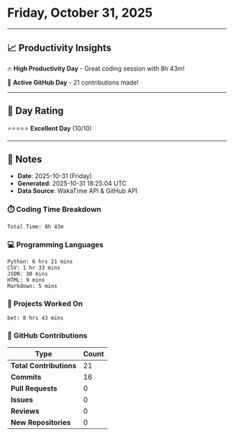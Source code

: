 # Friday, October 31, 2025

---

## 📈 Productivity Insights

🔥 **High Productivity Day** - Great coding session with 8h 43m!

🚀 **Active GitHub Day** - 21 contributions made!

---

## 🎯 Day Rating

⭐⭐⭐⭐⭐ **Excellent Day** (10/10)

---

## 📝 Notes

- **Date**: 2025-10-31 (Friday)
- **Generated**: 2025-10-31 18:25:04 UTC
- **Data Source**: WakaTime API & GitHub API


### ⏱️ Coding Time Breakdown

```
Total Time: 8h 43m
```

### 💻 Programming Languages

```
Python: 6 hrs 21 mins
CSV: 1 hr 33 mins
JSON: 30 mins
HTML: 9 mins
Markdown: 5 mins
```

### 📂 Projects Worked On

```
bet: 8 hrs 43 mins

```


### 🐙 GitHub Contributions

| Type | Count |
|------|-------|
| **Total Contributions** | 21 |
| **Commits** | 16 |
| **Pull Requests** | 0 |
| **Issues** | 0 |
| **Reviews** | 0 |
| **New Repositories** | 0 |

